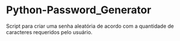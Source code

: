 # Python-Password_Generator
Script para criar uma senha aleatória de acordo com a quantidade de caracteres requeridos pelo usuário.
